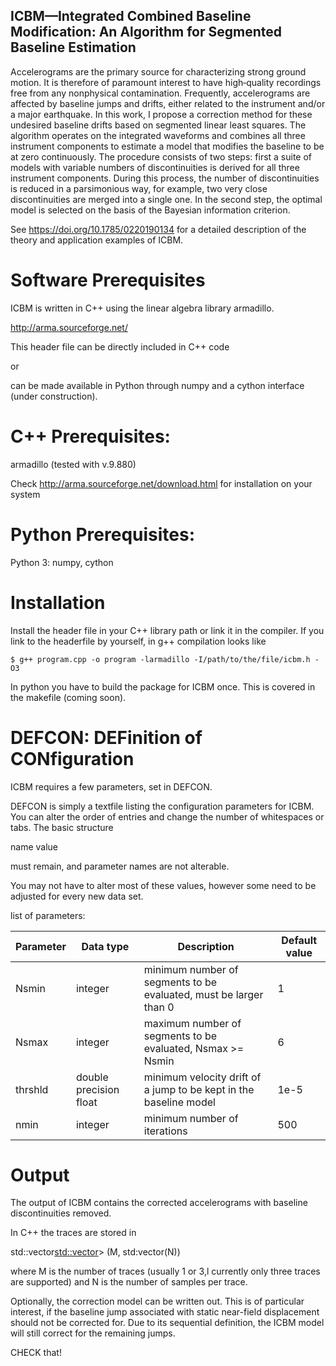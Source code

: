 ## ICBM—Integrated Combined Baseline Modification: An Algorithm for Segmented Baseline Estimation

Accelerograms are the primary source for characterizing strong ground motion. It is therefore of paramount interest to have high‐quality recordings free from any nonphysical contamination. Frequently, accelerograms are affected by baseline jumps and drifts, either related to the instrument and/or a major earthquake. In this work, I propose a correction method for these undesired baseline drifts based on segmented linear least squares. The algorithm operates on the integrated waveforms and combines all three instrument components to estimate a model that modifies the baseline to be at zero continuously. The procedure consists of two steps: first a suite of models with variable numbers of discontinuities is derived for all three instrument components. During this process, the number of discontinuities is reduced in a parsimonious way, for example, two very close discontinuities are merged into a single one. In the second step, the optimal model is selected on the basis of the Bayesian information criterion. 

See https://doi.org/10.1785/0220190134 for a detailed description of the theory and application examples of ICBM.

# Software Prerequisites

ICBM is written in C++ using the linear algebra library armadillo.

http://arma.sourceforge.net/

This header file can be directly included in C++ code 

or 

can be made available in Python through numpy and a cython interface (under construction).   


# C++ Prerequisites:
	
armadillo (tested with v.9.880)
	
Check http://arma.sourceforge.net/download.html for installation on your system
	
# Python Prerequisites:
	
Python 3: numpy, cython
		
# Installation

Install the header file in your C++ library path or link it in the compiler. If you link to the headerfile by yourself, in g++ compilation looks like

    $ g++ program.cpp -o program -larmadillo -I/path/to/the/file/icbm.h -O3 
   
In python you have to build the package for ICBM once.
This is covered in the makefile (coming soon).

# DEFCON: DEFinition of CONfiguration

ICBM requires a few parameters, set in DEFCON.

DEFCON is simply a textfile listing the configuration parameters for ICBM.
You can alter the order of entries and change the number of whitespaces or tabs. The basic structure

name value
	
must remain, and parameter names are not alterable.

You may not have to alter most of these values, however some need to be adjusted for every new data set.

list of parameters:

Parameter | Data type | Description | Default value
--|--|--|--
Nsmin | integer | minimum number of segments to be evaluated, must be larger than 0 | 1
Nsmax | integer | maximum number of segments to be evaluated, Nsmax >= Nsmin | 6
thrshld | double precision float | minimum velocity drift of a jump to be kept in the baseline model | 1e-5
nmin | integer | minimum number of iterations | 500

# Output

The output of ICBM contains the corrected accelerograms with baseline discontinuities removed.

In C++ the traces are stored in

std::vector<std::vector>> (M, std:vector<double>(N))

where M is the number of traces (usually 1 or 3,l currently only three traces are supported) and N is the number of samples per trace.

Optionally, the correction model can be written out. This is of particular interest, if the baseline jump associated with static near-field displacement should not be corrected for. Due to its sequential definition, the ICBM model will still correct for the remaining jumps.

CHECK that!
